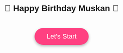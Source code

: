 <!DOCTYPE html>
<html lang="en">
<head>
  <meta charset="UTF-8">
  <title>Happy Birthday Muskan</title>
  <style>
    body {
      margin: 0;
      font-family: Arial, sans-serif;
      text-align: center;
      overflow: hidden;
    }
    .page {
      display: none;
      height: 100vh;
      padding: 40px;
      position: relative;
    }
    .active {
      display: block;
    }
    h1, h2 {
      margin-top: 50px;
    }
    .btn {
      display: inline-block;
      margin-top: 30px;
      padding: 15px 40px;
      background: #ff4081;
      color: white;
      font-size: 22px;
      border-radius: 50px;
      text-decoration: none;
      cursor: pointer;
      box-shadow: 0 4px 10px rgba(0,0,0,0.3);
      transition: 0.3s;
    }
    .btn:hover {
      background: #e91e63;
      transform: scale(1.1);
    }

    /* Backgrounds */
    #page1 { background: linear-gradient(to right, #ffdde1, #ee9ca7); }
    #page2 { background: linear-gradient(to right, #a1c4fd, #c2e9fb); }
    #page4 { background: linear-gradient(to right, #fbc2eb, #a6c1ee); }
    #page5 { background-size: cover; background-position: center; }

    /* Cake with rainbow */
    .cake {
      margin-top: 40px;
      font-size: 100px;
      position: relative;
      display: inline-block;
    }
    .rainbow {
      width: 250px;
      height: 120px;
      border-radius: 50% 50% 0 0;
      background: conic-gradient(red, orange, yellow, green, blue, indigo, violet);
      margin: 0 auto;
      margin-bottom: -60px;
    }

    /* Balloons */
    .balloon {
      position: absolute;
      bottom: -120px;
      font-size: 45px;
      animation: float 6s infinite ease-in;
    }
    @keyframes float {
      0% { transform: translateY(0); opacity: 1; }
      100% { transform: translateY(-750px); opacity: 0; }
    }

    /* Pictures */
    .pics {
      display: grid;
      grid-template-columns: repeat(2, 1fr);
      gap: 20px;
      margin-top: 20px;
      justify-items: center;
    }
    .pics img {
      width: 220px;
      height: 220px;
      object-fit: cover;
      border-radius: 20px;
      box-shadow: 0 4px 15px rgba(0,0,0,0.3);
      transition: 0.3s;
    }
    .pics img:hover {
      transform: scale(1.05);
    }

    /* Wish Styling */
    .wish {
      margin-top: 100px;
      font-size: 22px;
      color: #fff;
      font-style: italic;
      line-height: 1.8;
      max-width: 800px;
      margin-left: auto;
      margin-right: auto;
      background: rgba(0, 0, 0, 0.5);
      padding: 20px;
      border-radius: 15px;
      box-shadow: 0 4px 15px rgba(0,0,0,0.3);
    }
    .wish strong {
      color: #ffccff;
      font-size: 26px;
    }
  </style>
</head>
<body>

  <!-- Page 1 -->
  <div class="page active" id="page1">
    <h1>🎂 Happy Birthday Muskan 🎉</h1>
    <a class="btn" onclick="nextPage(2)">Let's Start</a>
  </div>

  <!-- Page 2 (Cake + Rainbow + Balloons) -->
  <div class="page" id="page2">
    <h2>Here is your special Cake 🎂</h2>
    <div class="rainbow"></div>
    <div class="cake">🎂🕯🕯🕯</div>

    <!-- Balloons -->
    <div class="balloon" style="left:10%; animation-delay:0s;">🎈</div>
    <div class="balloon" style="left:25%; animation-delay:2s;">🎉</div>
    <div class="balloon" style="left:40%; animation-delay:1s;">🎈</div>
    <div class="balloon" style="left:55%; animation-delay:3s;">🎉</div>
    <div class="balloon" style="left:70%; animation-delay:1.5s;">🎈</div>
    <div class="balloon" style="left:85%; animation-delay:2.5s;">🎉</div>

    <a class="btn" onclick="nextPage(3)">Next 🎈</a>
  </div>

  <!-- Page 3 (Background Video) -->
  <div class="page" id="page3" style="position:relative; overflow:hidden;">

    <!-- Background Video -->
    <video autoplay muted loop playsinline
      style="position:absolute; top:0; left:0; width:100%; height:100%; object-fit:cover; z-index:-1;">
      <source src="muskan.mp4" type="video/mp4">
      Your browser does not support the video tag.
    </video>

    <!-- Foreground Content -->
    <div style="position:relative; z-index:1; color:white; text-shadow:2px 2px 8px rgba(0,0,0,0.8);">
      <h2>🎥 A Special Surprise 🎉</h2>
      <p>Enjoy your day with this little magic ❤</p>
      <a class="btn" onclick="nextPage(4)">Next ❤</a>
    </div>
  </div>

  <!-- Page 4 (Pictures only) -->
  <div class="page" id="page4">
    <h2>🌟 Some Beautiful Memories 🌟</h2>
    <div class="pics">
      <img src="muskan1.jpg" alt="Memory 1">
      <img src="muskan2.jpg" alt="Memory 2">
      <img src="muskan3.jpg" alt="Memory 3">
      <img src="muskan4.jpg" alt="Memory 4">
    </div>
    <a class="btn" onclick="nextPage(5)">Next ➡ Wish</a>
  </div>

  <!-- Page 5 (Wish with custom background image) -->
  <div class="page" id="page5" style="background-image: url('muskan5.jpg');">
    <div class="wish">
      💌 <strong>Happy Birthday My Bhabhi, Muskan! 🎉❤</strong><br><br>
      Aaj ka din tumhari zindagi ka sabse khaas din hai,<br>
      aur meri dua hai ke tumhari zindagi hamesha khushiyon se bhari rahe. 🌸<br><br>
      Tum meri duaon ka woh hissa ho jo kabhi adhoora nahi hota,<br>
      meri muskaan ka woh sabab ho jo kabhi khatam nahi hota. 💕<br><br>
      Allah tumhari zindagi mein hamesha barkat aur mohabbat bhar de,<br>
      tumhari har dua qubool ho, aur tumhari har muskaan hamesha qayam rahe. ✨<br><br>
      Tum meri duniya ka sabse khoobsurat tohfa ho…<br>
      Aur meri zindagi ka sabse pyara hissaa bhi. 💖<br><br>
      <strong>I love you forever… Happy Birthday Muskan! 🎂🎈</strong>
    </div>
  </div>

  <script>
    function nextPage(num) {
      document.querySelectorAll('.page').forEach(p => p.classList.remove('active'));
      document.getElementById('page' + num).classList.add('active');
    }
  </script>

</body>
</html>
